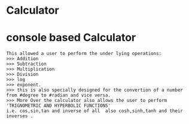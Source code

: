 # Calculator
# console based Calculator 

	This allowed a user to perform the under lying operations:
	>>> Addition
	>>> Subtraction 
	>>> Multiplication 
	>>> Division 
	>>> log 
	>>> exponent. 
	>>> this is also specially designed for the convertion of a number from #degree to #radian and vice versa.
	>>> More Over the calculator also allows the user to perform 'TRIGNOMETRIC AND HYPERBOLIC FUNCTIONS' 
	i.e. cos,sin,tan and inverse of all  also cosh,sinh,tanh and their inverses .

